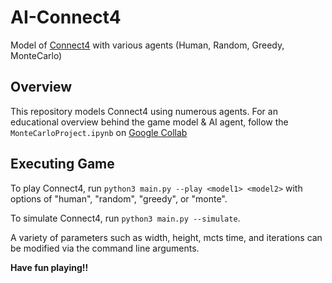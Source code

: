 # AI-Connect4
Model of [Connect4](https://www.hasbro.com/common/instruct/ConnectFour.PDF) with various agents (Human, Random, Greedy, MonteCarlo)

## Overview

This repository models Connect4 using numerous agents. For an educational overview behind the game model & AI agent, follow the ```MonteCarloProject.ipynb``` on [Google Collab](https://colab.research.google.com/)

## Executing Game

To play Connect4, run ```python3 main.py --play <model1> <model2>``` with options of "human", "random", "greedy", or "monte".

To simulate Connect4, run ```python3 main.py --simulate```.

A variety of parameters such as width, height, mcts time, and iterations can be modified via the command line arguments.

**Have fun playing!!**
